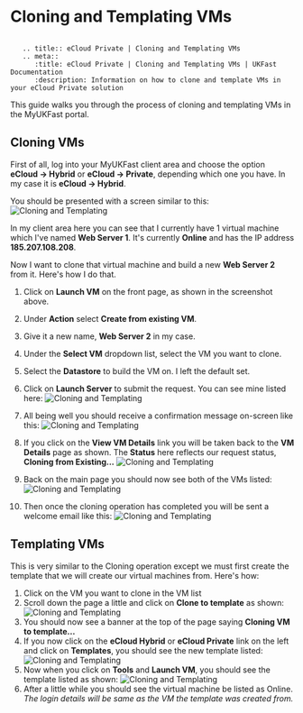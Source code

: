 # Cloning and Templating VMs

```eval_rst

   .. title:: eCloud Private | Cloning and Templating VMs
   .. meta::
      :title: eCloud Private | Cloning and Templating VMs | UKFast Documentation
      :description: Information on how to clone and template VMs in your eCloud Private solution

```

This guide walks you through the process of cloning and templating VMs in the MyUKFast portal.

## Cloning VMs
First of all, log into your MyUKFast client area and choose the option **eCloud -> Hybrid** or **eCloud -> Private**, depending which one you have.
In my case it is **eCloud -> Hybrid**.

You should be presented with a screen similar to this:
![Cloning and Templating](files/CloningAndTemplating01.PNG)

In my client area here you can see that I currently have 1 virtual machine which I've named **Web Server 1**. It's currently **Online** and has the IP address **185.207.108.208**.

Now I want to clone that virtual machine and build a new **Web Server 2** from it. Here's how I do that.
1. Click on **Launch VM** on the front page, as shown in the screenshot above.
2. Under **Action** select **Create from existing VM**.
3. Give it a new name, **Web Server 2** in my case.
4. Under the **Select VM** dropdown list, select the VM you want to clone.
5. Select the **Datastore** to build the VM on. I left the default set.
6. Click on **Launch Server** to submit the request.
You can see mine listed here:
![Cloning and Templating](files/CloningAndTemplating02.PNG)

7. All being well you should receive a confirmation message on-screen like this:
![Cloning and Templating](files/CloningAndTemplating03.PNG)

8. If you click on the **View VM Details** link you will be taken back to the **VM Details** page as shown. The **Status** here reflects our request status, **Cloning from Existing...**
![Cloning and Templating](files/CloningAndTemplating04.PNG)

9. Back on the main page you should now see both of the VMs listed:
![Cloning and Templating](files/CloningAndTemplating05.PNG)

10. Then once the cloning operation has completed you will be sent a welcome email like this:
![Cloning and Templating](files/CloningAndTemplating06.PNG)

## Templating VMs
This is very similar to the Cloning operation except we must first create the template that we will create our virtual machines from.
Here's how:
1. Click on the VM you want to clone in the VM list
2. Scroll down the page a little and click on **Clone to template** as shown:
![Cloning and Templating](files/CloningAndTemplating07.PNG)
3. You should now see a banner at the top of the page saying **Cloning VM to template...**
4. If you now click on the **eCloud Hybrid** or **eCloud Private** link on the left and click on **Templates**, you should see the new template listed:
![Cloning and Templating](files/CloningAndTemplating08.PNG)
5. Now when you click on **Tools** and **Launch VM**, you should see the template listed as shown:
![Cloning and Templating](files/CloningAndTemplating09.PNG)
6. After a little while you should see the virtual machine be listed as Online.
_The login details will be same as the VM the template was created from._
